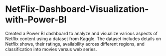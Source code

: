 # NetFlix-Dashboard-Visualization-with-Power-BI
Created a Power BI dashboard to analyze and visualize various aspects of Netflix content using a dataset from Kaggle. The dataset includes details on Netflix shows, their ratings, availability across different regions, and classification into movies versus web series.
